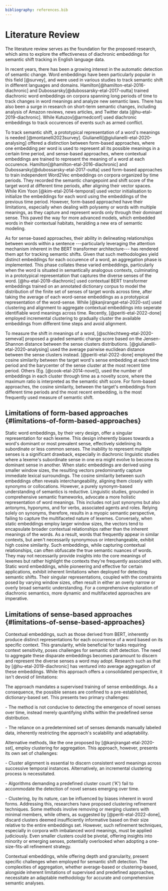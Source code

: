 ```yaml
---
bibliography: references.bib
---
```


# Literature Review

The literature review serves as the foundation for the proposed
research, which aims to explore the effectiveness of diachronic
embeddings for semantic shift tracking in English language data.

In recent years, there has been a growing interest in the automatic
detection of semantic change. Word embeddings have been particularly
popular in this field [@survey], and were used in various studies to
track semantic shift in different languages and domains.
Hamilton[@hamilton-etal-2016-diachronic] and Dubossarsky[@dubossarsky-etal-2017-outta]
trained diachronic word embeddings on corpora spanning long periods of
time to track changes in word meanings and analyze new semantic laws.
There has also been a surge in research on short-term semantic changes,
including analysis of Amazon reviews, news articles, and Twitter data
[@hu-etal-2019-diachronic]. While Kutuzov[@armedconf] used diachronic
embeddings to track occurences of events such as armed conflict.

To track semantic shift, a prototypical representation of a word's
meanings is needed [@montanelli2023survey].
Giulianelli[@giulianelli-etal-2020-analysing] offered a distinction between
form-based approaches, where one embedding per word is used to represent
all its possible meanings in a certain time period, and sense-based
approaches, where contextual embeddings are trained to represent the
meaning of a word at each occurence. Hamilton[@hamilton-etal-2016-diachronic]
and Dubossarsky[@dubossarsky-etal-2017-outta] used form-based approaches to train
independent Word2Vec embeddings on corpora organized by time periods.
They recorded the semantic changepoint and shift score of the target
word at different time periods, after aligning their vector spaces.
While Kim Yoon [@kim-etal-2014-temporal] used vector initialisation to initialize
the embeddings for each word using the embeddings of the previous time
period. However, form-based approached have their limitations,
especially when dealing with polysemy or words with multiple meanings,
as they capture and represent words only through their dominant sense.
This paved the way for more advanced models, which embedded words in
their contextual habitats, heralding a new era of semantic modeling.

As for sense-based approaches, their ability in delineating
relationships between words within a sentence ---particularly leveraging
the attention mechanism inherent in the BERT transformer architecture---
has rendered them apt for tracking semantic shifts. Given that such
methodologies yield distinct embeddings for each occurence of a word, an
aggregation phase is implemented. This phase collates these varied
embeddings, particularly when the word is situated in semantically
analogous contexts, culminating in a prototypical representation that
captures the diverse senses of the word. [@hu-etal-2019-diachronic] used
contextual BERT transformer embeddings trained on an annotated
dictionary corpus to model the distribution of the finite set of senses
of target words across time, after taking the average of each word-sense
embeddings as a prototypical representation of the word-sense. While
[@kanjirangat-etal-2020-sst] used clustering and alignment to aggregate
contextual embeddings into seperate identifiable word meanings across
time. Recently, [@periti-etal-2022-done] employed incremental clustering
to gradually cluster the available embeddings from different time steps
and avoid alignment.

To measure the shift in meanings of a word,
[@schlechtweg-etal-2020-semeval] proposed a graded semantic change score
based on the Jensen-Shannon distance between the sense clusters
distributions. [@giulianelli-etal-2020-analysing] used the average
pairwise euclidean distance between the sense clusters instead.
[@periti-etal-2022-done] employed the cosine similarity between the
target word's sense embedding at each time period and the barycenter of
the sense cluster at the most recent time period. Others (Eg.
[@cook-etal-2014-novel]), used the number of embeddings in each cluster
through time as a novelty score, where the maximum ratio is interpreted
as the semantic shift score. For form-based approaches, the cosine
similarity, between the target's embeddings from different time periods
and the most recent embedding, is the most frequently used measure of
semantic shift.

## Limitations of form-based approaches {#limitations-of-form-based-approaches}

Static word embeddings, by their very design, offer a singular
representation for each lexeme. This design inherently biases towards a
word's dominant or most prevalent sense, effectively sidelining its
subordinate or less common senses. The inability to represent multiple
senses is a significant drawback, especially in diachronic linguistic
studies where a lexeme's subordinate sense in one era might evolve to
become its dominant sense in another. When static embeddings are derived
using smaller window sizes, the resulting vectors predominantly capture
immediate lexical surroundings. The cosine similarity between such
embeddings often reveals interchangeability, aligning them closely with
synonyms or collocations. However, a purely synonym-based understanding
of semantics is reductive. Linguistic studies, grounded in comprehensive
semantic frameworks, advocate a more holistic representation of word
meanings. This includes not just synonyms but also antonyms, hyponyms,
and for verbs, associated agents and roles. Relying solely on synonyms,
therefore, results in a myopic semantic perspective, failing to capture
the multifaceted nature of lexemes. Conversely, when static embeddings
employ larger window sizes, the vectors tend to encapsulate broader
contextual relationships rather than the inherent meanings of the words.
As a result, words that frequently appear in similar contexts, but
aren't necessarily synonymous or interchangeable, exhibit high cosine
similarity. Such embeddings, while capturing contextual relationships,
can often obfuscate the true semantic nuances of words. They may not
necessarily provide insights into the core meanings of lexemes but
rather highlight the contexts they're frequently associated with. Static
word embeddings, while pioneering and effective for certain
applications, exhibit inherent limitations when deployed for detecting
semantic shifts. Their singular representations, coupled with the
constraints posed by varying window sizes, often result in either an
overly narrow or overly broad semantic understanding. For a
comprehensive exploration of diachronic semantics, more dynamic and
multifaceted approaches are imperative.

## Limitations of sense-based approaches {#limitations-of-sense-based-approaches}

Contextual embeddings, such as those derived from BERT, inherently
produce distinct representations for each occurrence of a word based on
its specific context. This granularity, while beneficial for tasks
requiring context sensitivity, poses challenges for semantic shift
detection. The need to aggregate these disparate embeddings becomes
paramount to discern and represent the diverse senses a word may adopt.
Research such as that by [@hu-etal-2019-diachronic] has ventured into
average aggregation of these embeddings. While this approach offers a
consolidated perspective, it isn't devoid of limitations:

The approach mandates a supervised training of sense embeddings. As a
consequence, the possible senses are confined to a pre-established,
dictionary-based set. This presents two primary challenges:

\- The method is not conducive to detecting the emergence of novel
senses over time, instead merely quantifying shifts within the
predefined sense distribution.

\- The reliance on a predetermined set of senses demands manually
labeled data, inherently restricting the approach's scalability and
adaptability.

Alternative methods, like the one proposed by
[@kanjirangat-etal-2020-sst], employ clustering for aggregation. This
approach, however, presents its own set of challenges:

\- Cluster alignment is essential to discern consistent word meanings
across successive temporal instances. Alternatively, an incremental
clustering process is necessitated.

\- Algorithms demanding a predefined cluster count ('K') fail to
accommodate the detection of novel senses emerging over time.

\- Clustering, by its nature, can be influenced by biases inherent in
word forms. Addressing this, researchers have proposed clustering
refinement techniques. Some methods involve removing or merging clusters
with minimal members, while others, as suggested by
[@periti-etal-2022-done], discard clusters deemed insufficiently
informative based on their size relative to the entire embeddings set.
However, such refinement techniques, especially in corpora with
imbalanced word meanings, must be applied judiciously. Even smaller
clusters could be pivotal, offering insights into minority or emerging
senses, potentially overlooked when adopting a one-size-fits-all
refinement strategy.

Contextual embeddings, while offering depth and granularity, present
specific challenges when employed for semantic shift detection. The
complexities of aggregation, whether average-based or clustering-based,
alongside inherent limitations of supervised and predefined approaches,
necessitate an adaptable methodology for accurate and comprehensive
semantic analyses.

